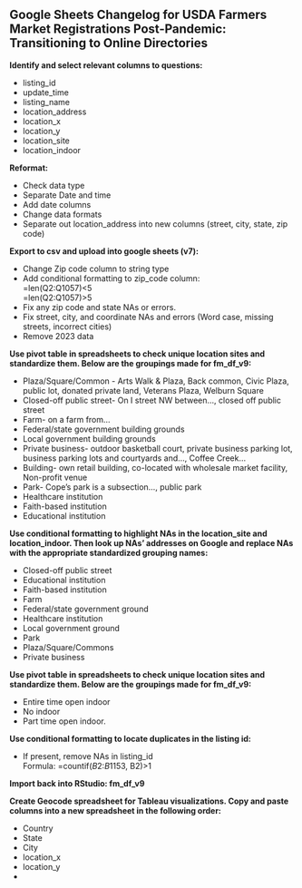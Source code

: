 ## Google Sheets Changelog for USDA Farmers Market Registrations Post-Pandemic: Transitioning to Online Directories

**Identify and select relevant columns to questions:**<br>
* listing_id
* update_time
* listing_name
* location_address
* location_x
* location_y
* location_site
* location_indoor

**Reformat:**<br>
* Check data type
* Separate Date and time
* Add date columns
* Change data formats
* Separate out location_address into new columns (street, city, state, zip code)


**Export to csv and upload into google sheets (v7):**<br>
* Change Zip code column to string type
* Add conditional formatting to zip_code column: <br>
	=len(Q2:Q1057)<5 <br>
	=len(Q2:Q1057)>5
* Fix any zip code and state NAs or errors. 
* Fix street, city, and coordinate NAs and errors (Word case, missing streets, incorrect cities)
* Remove 2023 data

**Use pivot table in spreadsheets to check unique location sites and standardize them. Below are the groupings made for fm_df_v9:** <br>
* Plaza/Square/Common - Arts Walk & Plaza, Back common, Civic Plaza, public lot, donated private land, Veterans Plaza, Welburn Square
* Closed-off public street- On I street NW between…, closed off public street
* Farm- on a farm from…
* Federal/state government building grounds
* Local government building grounds
* Private business- outdoor basketball court, private business parking lot, business parking lots and courtyards and…, Coffee Creek…
* Building- own retail building, co-located with wholesale market facility, Non-profit venue
* Park- Cope’s park is a subsection…, public park
* Healthcare institution
* Faith-based institution
* Educational institution

**Use conditional formatting to highlight NAs in the location_site and location_indoor. Then look up NAs’ addresses on Google and replace NAs with the appropriate standardized grouping names:** <br>
* Closed-off public street
* Educational institution
* Faith-based institution
* Farm
* Federal/state government ground
* Healthcare institution
* Local government ground
* Park
* Plaza/Square/Commons
* Private business

**Use pivot table in spreadsheets to check unique location sites and standardize them. Below are the groupings made for fm_df_v9:** <br>
* Entire time open indoor
* No indoor
* Part time open indoor.

**Use conditional formatting to locate duplicates in the listing id:**<br>
* If present, remove NAs in listing_id <br>
Formula: =countif($B$2:$B$1153, B2)>1

**Import back into RStudio: fm_df_v9**

**Create Geocode spreadsheet for Tableau visualizations. Copy and paste columns into a new spreadsheet in the following order:**
* Country
* State
* City
* location_x
* location_y
*
